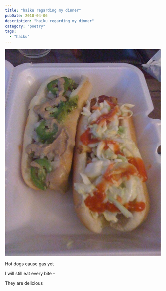 ```yaml
---
title: "haiku regarding my dinner"
pubDate: 2010-04-06
description: "haiku regarding my dinner"
category: "poetry"
tags:
  - "haiku"
---
```


![](hot-dogs.jpg)

Hot dogs cause gas yet

I will still eat every bite -

They are delicious
